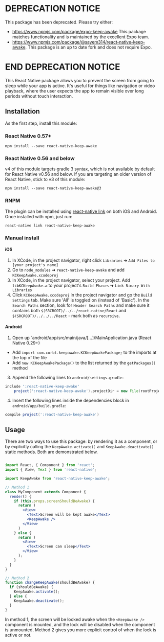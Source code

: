 # DEPRECATION NOTICE

This package has been deprecated. Please try either:
* https://www.npmjs.com/package/expo-keep-awake This package matches functionality and is maintained by the excellent Expo team.
* https://www.npmjs.com/package/@sayem314/react-native-keep-awake. This package is an up to date fork and does not require Expo.

# END DEPRECATION NOTICE

This React Native package allows you to prevent the screen from going to sleep while your app is active. It's useful for things like navigation or video playback, where the user expects the app to remain visible over long periods without touch interaction.

## Installation

As the first step, install this module:

### React Native 0.57+

```
npm install --save react-native-keep-awake
```

### React Native 0.56 and below

v4 of this module targets gradle 3 syntax, which is not available by default for React Native v0.56 and below. If you are targeting an older version of React Native, stick to v3 of this module:

```
npm install --save react-native-keep-awake@3
```

### RNPM

The plugin can be installed using [react-native link](https://facebook.github.io/react-native/docs/linking-libraries-ios.html) on both iOS and Android. Once installed with npm, just run:

```
react-native link react-native-keep-awake
```

### Manual install

#### iOS

1. In XCode, in the project navigator, right click `Libraries` ➜ `Add Files to [your project's name]`
2. Go to `node_modules` ➜ `react-native-keep-awake` and add `KCKeepAwake.xcodeproj`
3. In XCode, in the project navigator, select your project. Add `libKCKeepAwake.a` to your project's `Build Phases` ➜ `Link Binary With Libraries`
4. Click `KCKeepAwake.xcodeproj` in the project navigator and go the `Build Settings` tab. Make sure 'All' is toggled on (instead of 'Basic'). In the `Search Paths` section, look for `Header Search Paths` and make sure it contains both `$(SRCROOT)/../../react-native/React` and `$(SRCROOT)/../../../React` - mark both as `recursive`.


#### Android

1. Open up `android/app/src/main/java/[...]/MainApplication.java (React Native 0.29+)
  - Add `import com.corbt.keepawake.KCKeepAwakePackage;` to the imports at the top of the file
  - Add `new KCKeepAwakePackage()` to the list returned by the `getPackages()` method

3. Append the following lines to `android/settings.gradle`:

```groovy
include ':react-native-keep-awake'
	project(':react-native-keep-awake').projectDir = new File(rootProject.projectDir, 	'../node_modules/react-native-keep-awake/android')
```

4. Insert the following lines inside the dependencies block in `android/app/build.gradle`:

```groovy
compile project(':react-native-keep-awake')
```

## Usage

There are two ways to use this package: by rendering it as a component, or by explicitly calling
the `KeepAwake.activate()` and `KeepAwake.deactivate()` static methods. Both are demonstrated below.

```jsx

import React, { Component } from 'react';
import { View, Text } from 'react-native';

import KeepAwake from 'react-native-keep-awake';

// Method 1
class MyComponent extends Component {
  render() {
    if (this.props.screenShouldBeAwake) {
      return (
        <View>
          <Text>Screen will be kept awake</Text>
          <KeepAwake />
        </View>
      )
    } else {
      return (
        <View>
          <Text>Screen can sleep</Text>
        </View>
      );
    }
  }
}

// Method 2
function changeKeepAwake(shouldBeAwake) {
  if (shouldBeAwake) {
    KeepAwake.activate();
  } else {
    KeepAwake.deactivate();
  }
}

```

In method 1, the screen will be locked awake when the `<KeepAwake />` component is mounted, and the lock will be disabled when the component is unmounted. Method 2 gives you more explicit control of when the lock is active or not.
